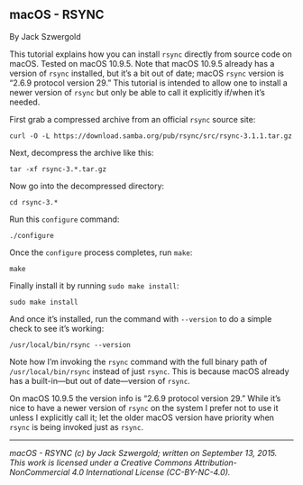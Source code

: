 ## macOS - RSYNC

By Jack Szwergold

This tutorial explains how you can install `rsync` directly from source code on macOS. Tested on macOS 10.9.5. Note that macOS 10.9.5 already has a version of `rsync` installed, but it’s a bit out of date; macOS `rsync` version is “2.6.9  protocol version 29.” This tutorial is intended to allow one to install a newer version of `rsync` but only be able to call it explicitly if/when it’s needed.

First grab a compressed archive from an official `rsync` source site:

	curl -O -L https://download.samba.org/pub/rsync/src/rsync-3.1.1.tar.gz

Next, decompress the archive like this:

	tar -xf rsync-3.*.tar.gz

Now go into the decompressed directory:

	cd rsync-3.*
	
Run this `configure` command:

	./configure

Once the `configure` process completes, run `make`:

	make

Finally install it by running `sudo make install`:

	sudo make install	

And once it’s installed, run the command with `--version` to do a simple check to see it’s working:

	/usr/local/bin/rsync --version

Note how I’m invoking the `rsync` command with the full binary path of `/usr/local/bin/rsync` instead of just `rsync`. This is because macOS already has a built-in—but out of date—version of `rsync`.

On macOS 10.9.5 the version info is “2.6.9  protocol version 29.” While it’s nice to have a newer version of `rsync` on the system I prefer not to use it unless I explicitly call it; let the older macOS version have priority when `rsync` is being invoked just as `rsync`.

***

*macOS - RSYNC (c) by Jack Szwergold; written on September 13, 2015. This work is licensed under a Creative Commons Attribution-NonCommercial 4.0 International License (CC-BY-NC-4.0).*